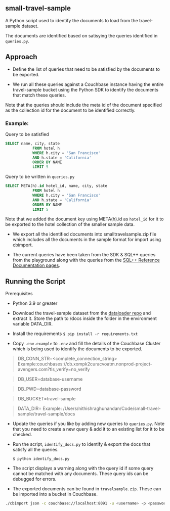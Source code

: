 ## small-travel-sample

A Python script used to identify the documents to load from the travel-sample dataset.

The documents are identified based on satisying the queries identified in `queries.py`.

## Approach

- Define the list of queries that need to be satisfied by the documents to be exported.

- We run all these queries against a Couchbase instance having the entire travel-sample bucket using the Python SDK to identify the documents that match these queries.

Note that the queries should include the meta id of the document specified as the collection id for the document to be identified correctly.

### Example:

Query to be satisfied

```sql
SELECT name, city, state
            FROM hotel h
            WHERE h.city = 'San Francisco'
            AND h.state = 'California'
            ORDER BY NAME
            LIMIT 5
```

Query to be written in `queries.py`

```sql
SELECT META(h).id hotel_id, name, city, state
            FROM hotel h
            WHERE h.city = 'San Francisco'
            AND h.state = 'California'
            ORDER BY NAME
            LIMIT 5
```

Note that we added the document key using META(h).id as `hotel_id` for it to be exported to the hotel collection of the smaller sample data.

- We export all the identified documents into smalltravelsample.zip file which includes all the documents in the sample format for import using cbimport.

- The current queries have been taken from the SDK & SQL++ queries from the playground along with the queries from the [SQL++ Reference Documentation pages](https://docs.couchbase.com/server/current/n1ql/n1ql-language-reference/index.html).

## Running the Script

Prerequisites

- Python 3.9 or greater

- Download the travel-sample dataset from the [dataloader repo](https://github.com/couchbase/docloader/blob/master/examples/travel-sample.zip) and extract it. Store the path to /docs inside the folder in the environment variable DATA_DIR.

- Install the requirements
  `$ pip install -r requirements.txt`

- Copy `.env.example` to `.env` and fill the details of the Couchbase Cluster which is being used to identify the documents to be exported.

> DB_CONN_STR=<complete_connection_string> Example:couchbases://cb.xompk2curacvoatm.nonprod-project-avengers.com?tls_verify=no_verify

> DB_USER=database-username

> DB_PWD=database-password

> DB_BUCKET=travel-sample

> DATA_DIR=<path-to-folder-containing-the-travel-sample-documents> Example: /Users/nithishraghunandan/Code/small-travel-sample/travel-sample/docs

- Update the queries if you like by adding new queries to `queries.py`. Note that you need to create a new query & add it to an existing list for it to be checked.

- Run the script, `identify_docs.py` to identify & export the docs that satisfy all the queries.

  `$ python identify_docs.py`

- The script displays a warning along with the query id if some query cannot be matched with any documents. These query ids can be debugged for errors.

- The exported documents can be found in `travelsample.zip`. These can be imported into a bucket in Couchbase.

```bash
./cbimport json -c couchbase://localhost:8091 -u <username> -p <password> -b <bucket> -f sample -d file://smalltravelsample.zip
```
